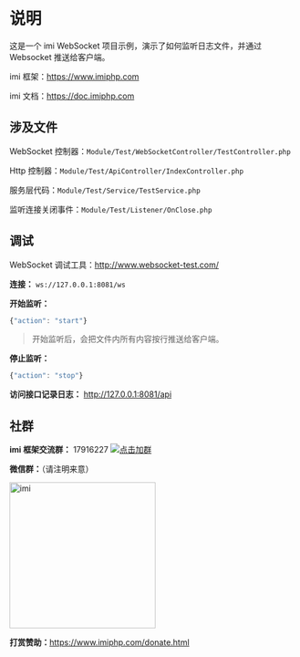 # 说明

这是一个 imi WebSocket 项目示例，演示了如何监听日志文件，并通过 Websocket 推送给客户端。

imi 框架：<https://www.imiphp.com>

imi 文档：<https://doc.imiphp.com>

## 涉及文件

WebSocket 控制器：`Module/Test/WebSocketController/TestController.php`

Http 控制器：`Module/Test/ApiController/IndexController.php`

服务层代码：`Module/Test/Service/TestService.php`

监听连接关闭事件：`Module/Test/Listener/OnClose.php`

## 调试

WebSocket 调试工具：<http://www.websocket-test.com/>

**连接：** `ws://127.0.0.1:8081/ws`

**开始监听：**

```js
{"action": "start"}
```

> 开始监听后，会把文件内所有内容按行推送给客户端。

**停止监听：**

```js
{"action": "stop"}
```

**访问接口记录日志：** <http://127.0.0.1:8081/api>

## 社群

**imi 框架交流群：** 17916227 [![点击加群](https://pub.idqqimg.com/wpa/images/group.png "点击加群")](https://jq.qq.com/?_wv=1027&k=5wXf4Zq)

**微信群：**（请注明来意）

<img src="https://cdn.jsdelivr.net/gh/imiphp/imi@2.1/res/wechat.png" alt="imi" width="256px" />

**打赏赞助：**<https://www.imiphp.com/donate.html>
